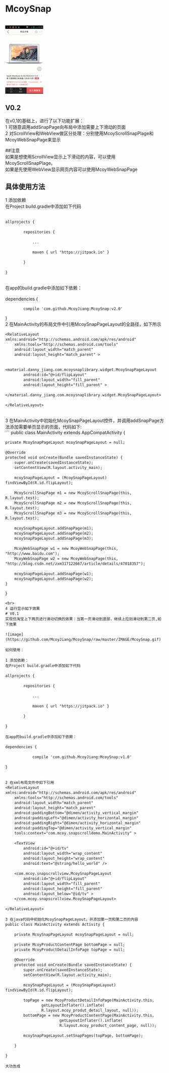 # McoySnap
<br>
<img src='https://github.com/McoyJiang/McoySnap/blob/master/IMAGE/McoySnap.gif'>
<br>

## V0.2
在v0,1的基础上，进行了以下功能扩展：<br>
	1 可随意调用addSnapPage向布局中添加需要上下滑动的页面<br>
	2 对ScrollView和WebView做区分处理：分别使用McoyScrollSnapPlage和McoyWebSnapPage来显示<br>

##注意<br>
如果是想使用ScrollView显示上下滑动的内容，可以使用McoyScrollSnapPlage。<br>
如果是先使用WebView显示网页内容可以使用McoyWebSnapPage
<br>
## 具体使用方法<br>
1 添加依赖<br>
在Project build.gradle中添加如下代码<br>
<br>
```
allprojects {

		repositories {
		
			...
			
			maven { url "https://jitpack.io" }
			
		}
		
}
```
<br>
在app的build.gradle中添加如下依赖：<br>
<br>
dependencies {

	        compile 'com.github.McoyJiang:McoySnap:v2.0'
	        
}
<br>
2 在MainActivity的布局文件中引用McoySnapPageLayout的全路径，如下所示<br>
```
<RelativeLayout xmlns:android="http://schemas.android.com/apk/res/android"
    xmlns:tools="http://schemas.android.com/tools"
    android:layout_width="match_parent"
    android:layout_height="match_parent" >

    <material.danny_jiang.com.mcoysnaplibrary.widget.McoySnapPageLayout
        android:id="@+id/flipLayout"
        android:layout_width="fill_parent"
        android:layout_height="fill_parent" >
    </material.danny_jiang.com.mcoysnaplibrary.widget.McoySnapPageLayout>

</RelativeLayout>
```
<br>
3 在MainActivity中初始化McoySnapPageLayout控件，并调用addSnapPage方法添加需要单页显示的页面，代码如下:<br>
```
public class MainActivity extends AppCompatActivity {

    private McoySnapPageLayout mcoySnapPageLayout = null;

    @Override
    protected void onCreate(Bundle savedInstanceState) {
        super.onCreate(savedInstanceState);
        setContentView(R.layout.activity_main);

        mcoySnapPageLayout = (McoySnapPageLayout) findViewById(R.id.flipLayout);

        McoyScrollSnapPage m1 = new McoyScrollSnapPage(this, R.layout.test);
        McoyScrollSnapPage m2 = new McoyScrollSnapPage(this, R.layout.test);
        McoyScrollSnapPage m3 = new McoyScrollSnapPage(this, R.layout.test);

        mcoySnapPageLayout.addSnapPage(m1);
        mcoySnapPageLayout.addSnapPage(m2);
        mcoySnapPageLayout.addSnapPage(m3);

        McoyWebSnapPage w1 = new McoyWebSnapPage(this, "http://www.baidu.com");
        McoyWebSnapPage w2 = new McoyWebSnapPage(this, "http://blog.csdn.net/zxm317122667/article/details/47018357");

        mcoySnapPageLayout.addSnapPage(w1);
        mcoySnapPageLayout.addSnapPage(w2);
    }
}
```
<br>
4 运行显示如下效果
# V0.1
实现仿淘宝上下两页进行滑动切换的效果：当第一页滑动到底部，继续上拉则滑动到第二页,如下效果

![image](https://github.com/McoyJiang/McoySnap/raw/master/IMAGE/McoySnap.gif)

如何使用：

1 添加依赖：
在Project build.gradle中添加如下代码

allprojects {

		repositories {
		
			...
			
			maven { url "https://jitpack.io" }
			
		}
		
}

在app的build.gradle中添加如下依赖：

dependencies {

	        compile 'com.github.McoyJiang:McoySnap:v1.0'
	        
}


2 在xml布局文件中如下引用
<RelativeLayout xmlns:android="http://schemas.android.com/apk/res/android"
    xmlns:tools="http://schemas.android.com/tools"
    android:layout_width="match_parent"
    android:layout_height="match_parent"
    android:paddingBottom="@dimen/activity_vertical_margin"
    android:paddingLeft="@dimen/activity_horizontal_margin"
    android:paddingRight="@dimen/activity_horizontal_margin"
    android:paddingTop="@dimen/activity_vertical_margin"
    tools:context="com.mcoy.snapscrolldemo.MainActivity" >

    <TextView
        android:id="@+id/tv"
        android:layout_width="wrap_content"
        android:layout_height="wrap_content"
        android:text="@string/hello_world" />

    <com.mcoy.snapscrollview.McoySnapPageLayout
        android:id="@+id/flipLayout"
        android:layout_width="fill_parent"
        android:layout_height="fill_parent"
        android:layout_below="@id/tv" >
    </com.mcoy.snapscrollview.McoySnapPageLayout>

</RelativeLayout>

3 在java代码中初始化McoySnapPageLayout，并添加第一页和第二页的内容
public class MainActivity extends Activity {
	
	private McoySnapPageLayout mcoySnapPageLayout = null;
	
	private McoyProductContentPage bottomPage = null;
	private McoyProductDetailInfoPage topPage = null;

	@Override
	protected void onCreate(Bundle savedInstanceState) {
		super.onCreate(savedInstanceState);
		setContentView(R.layout.activity_main);
		
		mcoySnapPageLayout = (McoySnapPageLayout) findViewById(R.id.flipLayout);
		
		topPage = new McoyProductDetailInfoPage(MainActivity.this,
				getLayoutInflater().inflate(
				R.layout.mcoy_produt_detail_layout, null));
		bottomPage = new McoyProductContentPage(MainActivity.this,
						getLayoutInflater().inflate(
						R.layout.mcoy_product_content_page, null));
		
		mcoySnapPageLayout.setSnapPages(topPage, bottomPage);
		
	}

}

大功告成
